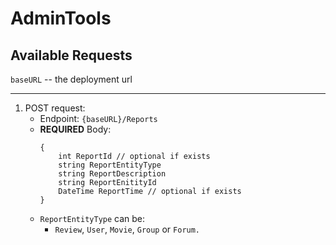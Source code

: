 # AdminTools

## Available Requests

<code>baseURL</code> -- the deployment url

---

<ol>
    <li>POST request:
    <ul>
        <li>Endpoint: <code>{baseURL}/Reports</code></li>
        <li>
        <b>REQUIRED</b> Body: </br>
<pre><code>{
    int ReportId // optional if exists
    string ReportEntityType
    string ReportDescription
    string ReportEnitityId
    DateTime ReportTime // optional if exists
}</code></pre>
        </li>
        <li><code>ReportEntityType</code> can be:
        <ul>
            <li>
            <code>Review</code>, <code>User</code>, <code>Movie</code>, <code>Group</code> or <code>Forum.</code>
            </li>
        </ul>
        </li>
    </ul>
    </li>
</ol>

